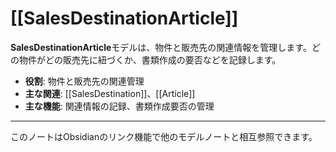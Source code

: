 # [[SalesDestinationArticle]]

**SalesDestinationArticle**モデルは、物件と販売先の関連情報を管理します。どの物件がどの販売先に紐づくか、書類作成の要否などを記録します。

- **役割**: 物件と販売先の関連管理
- **主な関連**: [[SalesDestination]]、[[Article]]
- **主な機能**: 関連情報の記録、書類作成要否の管理

---

このノートはObsidianのリンク機能で他のモデルノートと相互参照できます。 